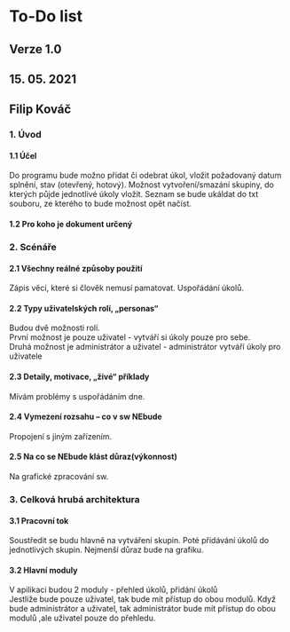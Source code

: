 # To-Do list #
## Verze 1.0 ##
## 15. 05. 2021 ##
## Filip Kováč ##

### 1. Úvod ###
#### 1.1 Účel ####
Do programu bude možno přidat či odebrat úkol, vložit požadovaný datum splnění, stav (otevřený, hotový).
Možnost vytvoření/smazání skupiny, do kterých půjde jednotlivé úkoly vložit.
Seznam se bude ukáldat do txt souboru, ze kterého to bude možnost opět načíst.

#### 1.2 Pro koho je dokument určený ####



### 2. Scénáře ###
#### 2.1 Všechny reálné způsoby použití ####
Zápis věcí, které si člověk nemusí pamatovat. Uspořádání úkolů.

#### 2.2 Typy uživatelských rolí, „personas“ ####
Budou dvě možnosti rolí. <br>
První možnost je pouze uživatel - vytváří si úkoly pouze pro sebe. <br>
Druhá možnost je administrátor a uživatel - administrátor vytváří úkoly pro uživatele

#### 2.3 Detaily, motivace, „živé“ příklady ####
Mívám problémy s uspořádáním dne.

#### 2.4 Vymezení rozsahu – co v sw NEbude ####
Propojení s jiným zařízením. 

#### 2.5 Na co se NEbude klást důraz(výkonnost) ####
Na grafické zpracování sw.


### 3. Celková hrubá architektura ###
#### 3.1 Pracovní tok ####
Soustředit se budu hlavně na vytváření skupin. Poté přidávání úkolů do jednotlivých skupin.
Nejmenší důraz bude na grafiku.

#### 3.2 Hlavní moduly ####
V apilikaci budou 2 moduly - přehled úkolů, přidání úkolů <br>
Jestliže bude pouze uživatel, tak bude mít přístup do obou modulů.
Když bude administrátor a uživatel, tak administrátor bude mít přístup do obou modulů ,ale uživatel pouze do přehledu.

